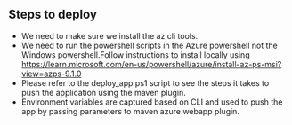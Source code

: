 ## Steps to deploy
* We need to make sure we install the az cli tools.
* We need to run the powershell scripts in the Azure powershell not the Windows powershell.Follow instructions to install locally using https://learn.microsoft.com/en-us/powershell/azure/install-az-ps-msi?view=azps-9.1.0
* Please refer to the deploy_app.ps1 script to see the steps it takes to push the application using the maven plugin.
* Environment variables are captured based on CLI and used to push the app by passing parameters to maven azure webapp plugin.
